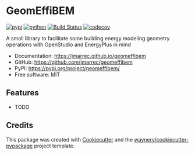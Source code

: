 # GeomEffiBEM


[![pypi](https://img.shields.io/pypi/v/geomeffibem.svg)](https://pypi.org/project/geomeffibem/)
[![python](https://img.shields.io/pypi/pyversions/geomeffibem.svg)](https://pypi.org/project/geomeffibem/)
[![Build Status](https://github.com/jmarrec/geomeffibem/actions/workflows/dev.yml/badge.svg)](https://github.com/jmarrec/geomeffibem/actions/workflows/dev.yml)
[![codecov](https://codecov.io/gh/jmarrec/geomeffibem/branch/main/graphs/badge.svg)](https://codecov.io/github/jmarrec/geomeffibem)



A small library to facilitate some building energy modeling geometry operations with OpenStudio and EnergyPlus in mind


* Documentation: <https://jmarrec.github.io/geomeffibem>
* GitHub: <https://github.com/jmarrec/geomeffibem>
* PyPI: <https://pypi.org/project/geomeffibem/>
* Free software: MIT


## Features

* TODO

## Credits

This package was created with [Cookiecutter](https://github.com/audreyr/cookiecutter) and the [waynerv/cookiecutter-pypackage](https://github.com/waynerv/cookiecutter-pypackage) project template.

